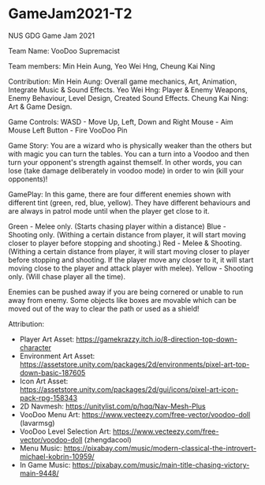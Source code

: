 # GameJam2021-T2

NUS GDG Game Jam 2021

Team Name: VooDoo Supremacist

Team members: Min Hein Aung, Yeo Wei Hng, Cheung Kai Ning

Contribution:
Min Hein Aung: Overall game mechanics, Art, Animation, Integrate Music & Sound Effects.
Yeo Wei Hng: Player & Enemy Weapons, Enemy Behaviour, Level Design, Created Sound Effects.
Cheung Kai Ning: Art & Game Design.

Game Controls: 
WASD - Move Up, Left, Down and Right
Mouse - Aim
Mouse Left Button - Fire VooDoo Pin

Game Story:
You are a wizard who is physically weaker than the others but with magic you can turn the tables. 
You can a turn into a Voodoo and then turn your opponent's strength against themself. In other words, 
you can lose (take damage deliberately in voodoo mode) in order to win (kill your opponents)!

GamePlay: 
In this game, there are four different enemies shown with different tint (green, red, blue, yellow). 
They have different behaviours and are always in patrol mode until when the player get close to it. 

Green - Melee only. (Starts chasing player within a distance)
Blue - Shooting only. (Withing a certain distance from player, it will start moving closer to player 
	before stopping and shooting.)
Red - Melee & Shooting. (Withing a certain distance from player, it will start moving closer to player 
	before stopping and shooting. If the player move any closer to it, it will start moving close to the 
	player and attack player with melee).
Yellow - Shooting only. (Will chase player all the time).

Enemies can be pushed away if you are being cornered or unable to run away from enemy. Some objects like boxes 
are movable which can be moved out of the way to clear the path or used as a shield!

Attribution:
- Player Art Asset: https://gamekrazzy.itch.io/8-direction-top-down-character
- Environment Art Asset: https://assetstore.unity.com/packages/2d/environments/pixel-art-top-down-basic-187605
- Icon Art Asset: https://assetstore.unity.com/packages/2d/gui/icons/pixel-art-icon-pack-rpg-158343
- 2D Navmesh: https://unitylist.com/p/hqq/Nav-Mesh-Plus
- VooDoo Menu Art: https://www.vecteezy.com/free-vector/voodoo-doll (lavarmsg)
- VooDoo Level Selection Art: https://www.vecteezy.com/free-vector/voodoo-doll (zhengdacool)
- Menu Music: https://pixabay.com/music/modern-classical-the-introvert-michael-kobrin-10959/
- In Game Music: https://pixabay.com/music/main-title-chasing-victory-main-9448/
